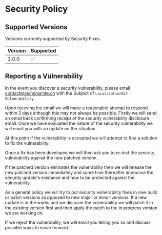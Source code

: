 # Security Policy

## Supported Versions

Versions currently supported by Security Fixes.

| Version | Supported          |
| ------- | ------------------ |
| 1.0.0   | :white_check_mark: |



## Reporting a Vulnerability

In the event you discover a security vulnerability, please email contact@aluminiumte.ch with the Subject of ``LocalizationKit Vulnerability``.

Upon receving the email we will make a reasonable attempt to respond within 3 days although this may not always be possible. Firstly we will send an email back confirming receipt of the security vulnerability disclosure email. Once we have evaluated the nature of the security vulnerability we will email you with an update on the situation.

At this point if the vulnerability is accepted we will attempt to find a solution to fix the vulnerability.

Once a fix has been developed we will then ask you to re-test the security vulnerability against the new patched version.

If the patched version elminates the vulnerability then we will release the new patched version immediately and some time thereafter announce the security update's existance and how to be protected against the vulnerability.

As a general policy we will try to put security vulnerability fixes in new build or patch versions as opposed to new major or minor versions. If a new update is in the works and we discover the vulnerability we will patch it in the existing version first and then apply the patch to the in progress version we are working on.

If we reject the vulnerability, we will email you telling you so and discuss possible ways to move forward.

